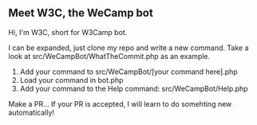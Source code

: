 Meet W3C, the WeCamp bot
------------------------

Hi, I'm W3C, short for W3Camp bot.

I can be expanded, just clone my repo and write a new command.
Take a look at src/WeCampBot/WhatTheCommit.php as an example.

1. Add your command to src/WeCampBot/[your command here].php
2. Load your command in bot.php
3. Add your command to the Help command: src/WeCampBot/Help.php

Make a PR...
If your PR is accepted, I will learn to do somehting new automatically!
